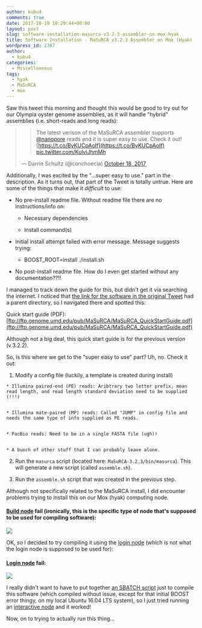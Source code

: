 ```yaml
---
author: kubu4
comments: true
date: 2017-10-19 18:29:44+00:00
layout: post
slug: software-installation-masurca-v3-2-3-assembler-on-mox-hyak
title: Software Installation - MaSuRCA v3.2.3 Assembler on Mox (Hyak)
wordpress_id: 2787
author:
  - kubu4
categories:
  - Miscellaneous
tags:
  - hyak
  - MaSuRCA
  - mox
---
```


Saw this tweet this morning and thought this would be good to try out for our Olympia oyster genome assemblies, as it will handle "hybrid" assemblies (i.e. short-reads and long reads):



<blockquote>

> 
> The latest verison of the MaSuRCA assembler supports [@nanopore](httpss://twitter.com/nanopore?ref_src=twsrc%5Etfw) reads and it is super easy to use. Check it out! [https://t.co/ByKUCpAoIf](https://t.co/ByKUCpAoIf) [pic.twitter.com/KulviJhmMh](https://t.co/KulviJhmMh)
> 
> 
— Darrin Schultz (@conchoecia) [October 18, 2017](httpss://twitter.com/conchoecia/status/920771453728854016?ref_src=twsrc%5Etfw)</blockquote>





Additionally, I was excited by the "...super easy to use." part in the description. As it turns out, that part of the Tweet is totally untrue. Here are some of the things that make it _difficult_ to use:





  * No pre-install readme file. Without readme file there are no instructions/info on:



    * Necessary dependencies


    * Install command(s)




  * Initial install attempt failed with error message. Message suggests trying:



    * BOOST_ROOT=install ./install.sh




  * No post-install readme  file. How do I even get started without any documentation??!!






I managed to track down the guide for this, but didn't get it via searching the internet. I noticed that [the link for the software in the original Tweet](ftp://ftp.genome.umd.edu/pub/MaSuRCA/latest/) had a parent directory, so I navigated there and spotted this:

Quick start guide (PDF): [ftp://ftp.genome.umd.edu/pub/MaSuRCA/MaSuRCA_QuickStartGuide.pdf](ftp://ftp.genome.umd.edu/pub/MaSuRCA/MaSuRCA_QuickStartGuide.pdf)

Although not a big deal, this quick start guide is for the previous version (v.3.2.2).

So, is this where we get to the "super easy to use" part? Uh, no. Check it out:





  1. Modify a config file (luckily, a template is created during install)



    * Illumina paired-end (PE) reads: Aribtrary two letter prefix, mean read length, and read length standard deviation need to be supplied (!!!)


    * Illumina mate-paired (MP) reads: Called "JUMP" in config file and needs the same type of info supplied as PE reads.


    * PacBio reads: Need to be in a single FASTA file (ugh)!


    * A bunch of other stuff that I can probably leave alone.




  2. Run the `masurca` script (located here: `MaSuRCA-3.2.3/bin/masurca`). This will generate a new script (called `assemble.sh`).



  3. Run the `assemble.sh` script that was created in the previous step.





Although not specifically related to the MaSuRCA install, I did encounter problems trying to install this on our Mox (hyak) computing node.



#### [Build node](httpss://github.com/RobertsLab/hyak_mox/wiki/Node-Types#build-node) fail (ironically, this is the specific type of node that's supposed to be used for compiling software):



[![](https://owl.fish.washington.edu/Athaliana/20171019_mox_build_masurca_fail.png)](http://owl.fish.washington.edu/Athaliana/20171019_mox_build_masurca_fail.png)

OK, so I decided to try compiling it using the [login node](httpss://github.com/RobertsLab/hyak_mox/wiki/Node-Types#login-node) (which is not what the login node is supposed to be used for):



#### [Login node](httpss://github.com/RobertsLab/hyak_mox/wiki/Node-Types#login-node) fail:



[![](https://owl.fish.washington.edu/Athaliana/20171019_mox_login_masurca_fail.png)](http://owl.fish.washington.edu/Athaliana/20171019_mox_login_masurca_fail.png)

I really didn't want to have to put together [an SBATCH script](httpss://github.com/RobertsLab/hyak_mox/wiki/Running-a-Job) just to compile this software (which compiled without issue, except for that initial BOOST error thingy, on my local Ubuntu 16.04 LTS system), so I just tried running an [interactive node](https://github.com/RobertsLab/hyak_mox/wiki/Node-Types#interactive-node) and it worked!

Now, on to trying to actually run this thing...
